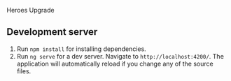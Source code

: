 Heroes Upgrade

## Development server

1. Run `npm install` for installing dependencies.
2. Run `ng serve` for a dev server. Navigate to `http://localhost:4200/`. The application will automatically reload if you change any of the source files.
